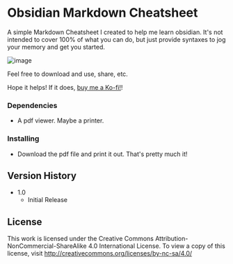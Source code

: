 
# Obsidian Markdown Cheatsheet

A simple Markdown Cheatsheet I created to help me learn obsidian. It's not intended to cover 100% of what you can do, but just provide syntaxes to jog your memory and get you started.

![image](https://github.com/user-attachments/assets/91b3caa0-877a-43e6-9154-18de2abc15e4)


Feel free to download and use, share, etc.

Hope it helps! If it does, [buy me a Ko-fi!](https://ko-fi.com/swenlarsen)!

### Dependencies

* A pdf viewer. Maybe a printer.

### Installing

* Download the pdf file and print it out. That's pretty much it!

## Version History

* 1.0
    * Initial Release

## License

This work is licensed under the Creative Commons Attribution-NonCommercial-ShareAlike 4.0 International License.
To view a copy of this license, visit http://creativecommons.org/licenses/by-nc-sa/4.0/


